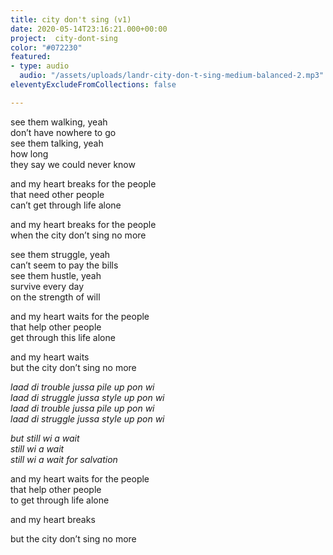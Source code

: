 ```yaml
---
title: city don't sing (v1)
date: 2020-05-14T23:16:21.000+00:00
project:  city-dont-sing  
color: "#072230"
featured:
- type: audio
  audio: "/assets/uploads/landr-city-don-t-sing-medium-balanced-2.mp3"
eleventyExcludeFromCollections: false

---
```

see them walking, yeah  
don’t have nowhere to go  
see them talking, yeah  
how long  
they say we could never know

and my heart breaks for the people  
that need other people  
can’t get through life alone

and my heart breaks for the people  
when the city don’t sing no more

>

see them struggle, yeah  
can’t seem to pay the bills  
see them hustle, yeah  
survive every day  
on the strength of will

and my heart waits for the people  
that help other people  
get through this life alone

and my heart waits  
but the city don’t sing no more

>

_laad di trouble jussa pile up pon wi_  
_laad di struggle jussa style up pon wi_  
_laad di trouble jussa pile up pon wi_  
_laad di struggle jussa style up pon wi_  

_but still wi a wait_  
_still wi a wait_  
_still wi a wait for salvation_  

>

and my heart waits for the people  
that help other people  
to get through life alone

and my heart breaks  

but the city don’t sing no more
